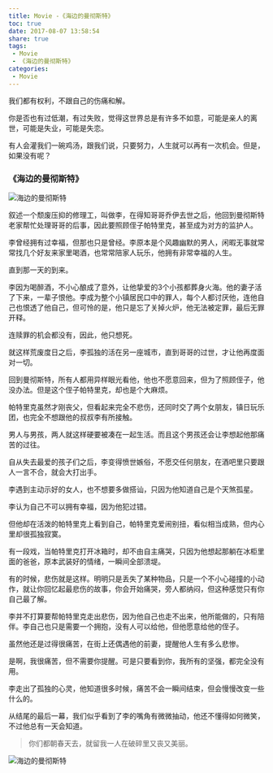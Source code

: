 ```yaml
---
title: Movie -《海边的曼彻斯特》
toc: true
date: 2017-08-07 13:58:54
share: true
tags:
 - Movie
 - 《海边的曼彻斯特》
categories:
 - Movie
---
```



我们都有权利，不跟自己的伤痛和解。<!-- more -->

你是否也有过低潮，有过失败，觉得这世界总是有许多不如意，可能是亲人的离世，可能是失业，可能是失恋。

有人会灌我们一碗鸡汤，跟我们说，只要努力，人生就可以再有一次机会。但是，如果没有呢？

### 《海边的曼彻斯特》

![海边的曼彻斯特](http://static.golangtab.com/images/2017-08/timg-2.jpeg)

叙述一个颓废压抑的修理工，叫做李，在得知哥哥乔伊去世之后，他回到曼彻斯特老家帮忙处理哥哥的后事，因此要照顾侄子帕特里克，甚至成为对方的监护人。

李曾经拥有过幸福，但那也只是曾经。李原本是个风趣幽默的男人，闲暇无事就常常找几个好友来家里喝酒，也常常陪家人玩乐，他拥有非常幸福的人生。

直到那一天的到来。

李因为喝醉酒，不小心酿成了意外，让他挚爱的3个小孩都葬身火海。他的妻子活了下来，一辈子恨他。李成为整个小镇居民口中的罪人，每个人都讨厌他，连他自己也恨透了他自己，但可怜的是，他只是忘了关掉火炉，他无法被定罪，最后无罪开释。

连赎罪的机会都没有，因此，他只想死。

就这样荒废度日之后，李孤独的活在另一座城市，直到哥哥的过世，才让他再度面对一切。

回到曼彻斯特，所有人都用异样眼光看他，他也不愿意回来，但为了照顾侄子，他没办法。但是这个侄子帕特里克，却也是个大麻烦。

帕特里克虽然才刚丧父，但看起来完全不悲伤，还同时交了两个女朋友，镇日玩乐团，也完全不想跟他的叔叔李有所接触。

男人与男孩，两人就这样硬要被凑在一起生活。而且这个男孩还会让李想起他那痛苦的过往。

自从失去最爱的孩子们之后，李变得愤世嫉俗，不愿交任何朋友，在酒吧里只要跟人一言不合，就会大打出手。

李遇到主动示好的女人，也不想要多做搭讪，只因为他知道自己是个天煞孤星。

李认为自己不可以拥有幸福，因为他犯过错。

但他却在活泼的帕特里克上看到自己，帕特里克爱闹别扭，看似相当成熟，但内心里却很孤独寂寞。

有一段戏，当帕特里克打开冰箱时，却不由自主痛哭，只因为他想起那躺在冰柜里面的爸爸，原本武装好的情绪，一瞬间全部溃堤。

有的时候，悲伤就是这样。明明只是丢失了某种物品，只是一个不小心碰撞的小动作，就让你回忆起最悲伤的故事，你会开始痛哭，旁人都纳闷，但这种感觉只有你自己最了解。

李并不打算要帮帕特里克走出悲伤，因为他自己也走不出来，他所能做的，只有陪伴。李自己也只是需要一个拥抱，没有人可以给他，但他愿意给他的侄子。

虽然他还是过得很痛苦，在街上还偶遇他的前妻，提醒他人生有多么悲惨。

是啊，我很痛苦，但不需要你提醒。可是只要看到你，我所有的坚强，都完全没有用。

李走出了孤独的心灵，他知道很多时候，痛苦不会一瞬间结束，但会慢慢改变一些什么的。

从结尾的最后一幕，我们似乎看到了李的嘴角有微微抽动，他还不懂得如何微笑，不过他总有一天会知道。



> 你们都朝春天去，就留我一人在破碎里又丧又美丽。



![海边的曼彻斯特](http://static.golangtab.com/images/2017-08/60a371f8b0e93bd11e6f701cd8afce48.jpg)